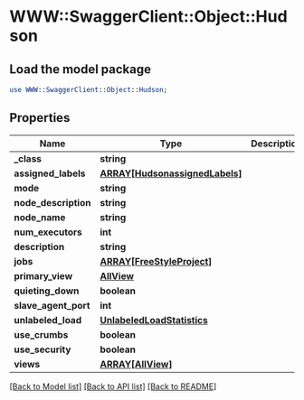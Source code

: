 # WWW::SwaggerClient::Object::Hudson

## Load the model package
```perl
use WWW::SwaggerClient::Object::Hudson;
```

## Properties
Name | Type | Description | Notes
------------ | ------------- | ------------- | -------------
**_class** | **string** |  | [optional] 
**assigned_labels** | [**ARRAY[HudsonassignedLabels]**](HudsonassignedLabels.md) |  | [optional] 
**mode** | **string** |  | [optional] 
**node_description** | **string** |  | [optional] 
**node_name** | **string** |  | [optional] 
**num_executors** | **int** |  | [optional] 
**description** | **string** |  | [optional] 
**jobs** | [**ARRAY[FreeStyleProject]**](FreeStyleProject.md) |  | [optional] 
**primary_view** | [**AllView**](AllView.md) |  | [optional] 
**quieting_down** | **boolean** |  | [optional] 
**slave_agent_port** | **int** |  | [optional] 
**unlabeled_load** | [**UnlabeledLoadStatistics**](UnlabeledLoadStatistics.md) |  | [optional] 
**use_crumbs** | **boolean** |  | [optional] 
**use_security** | **boolean** |  | [optional] 
**views** | [**ARRAY[AllView]**](AllView.md) |  | [optional] 

[[Back to Model list]](../README.md#documentation-for-models) [[Back to API list]](../README.md#documentation-for-api-endpoints) [[Back to README]](../README.md)


